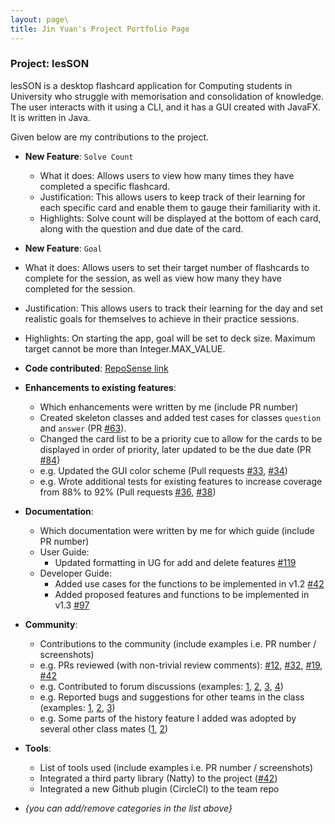 ```yaml
---
layout: page\
title: Jin Yuan's Project Portfolio Page
---
```


### Project: lesSON

lesSON is a desktop flashcard application for Computing students in University who struggle with
memorisation and consolidation of knowledge. The user interacts with it using a CLI, and it has a
GUI created with JavaFX. It is written in Java.

Given below are my contributions to the project.


* **New Feature**: `Solve Count`
  * What it does: Allows users to view how many times they have completed a specific flashcard.
  * Justification: This allows users to keep track of their learning for each specific card and enable them to gauge their familiarity with it.
  * Highlights: Solve count will be displayed at the bottom of each card, along with the question and due date of the card.

* **New Feature**: `Goal`
* What it does: Allows users to set their target number of flashcards to complete for the session, as well as view how many they have completed for the session.
* Justification: This allows users to track their learning for the day and set realistic goals for themselves to achieve in their practice sessions.
* Highlights: On starting the app, goal will be set to deck size. Maximum target cannot be more than Integer.MAX_VALUE.

* **Code contributed**: [RepoSense link](https://nus-cs2103-ay2324s1.github.io/tp-dashboard/?search=jinyuan0425&breakdown=true)

* **Enhancements to existing features**:
  * Which enhancements were written by me (include PR number)
  * Created skeleton classes and added test cases for classes `question` and `answer` (PR [\#63](https://github.com/AY2324S1-CS2103T-W17-4/tp/pull/63)).
  * Changed the card list to be a priority cue to allow for the cards to be displayed in order of priority, later updated to be the due date (PR [\#84](https://github.com/AY2324S1-CS2103T-W17-4/tp/pull/84))
  * e.g. Updated the GUI color scheme (Pull requests [\#33](), [\#34]())
  * e.g. Wrote additional tests for existing features to increase coverage from 88% to 92% (Pull requests [\#36](), [\#38]())

* **Documentation**:
  * Which documentation were written by me for which guide (include PR number)
  * User Guide:
    * Updated formatting in UG for add and delete features [\#119](https://github.com/AY2324S1-CS2103T-W17-4/tp/pull/119)
  * Developer Guide:
    * Added use cases for the functions to be implemented in v1.2 [\#42](https://github.com/AY2324S1-CS2103T-W17-4/tp/pull/42)
    * Added proposed features and functions to be implemented in v1.3 [\#97](https://github.com/AY2324S1-CS2103T-W17-4/tp/pull/97)

* **Community**:
  * Contributions to the community (include examples i.e. PR number / screenshots)
  * e.g. PRs reviewed (with non-trivial review comments): [\#12](), [\#32](), [\#19](), [\#42]()
  * e.g. Contributed to forum discussions (examples: [1](), [2](), [3](), [4]())
  * e.g. Reported bugs and suggestions for other teams in the class (examples: [1](), [2](), [3]())
  * e.g. Some parts of the history feature I added was adopted by several other class mates ([1](), [2]())

* **Tools**:
  * List of tools used (include examples i.e. PR number / screenshots)
  * Integrated a third party library (Natty) to the project ([\#42]())
  * Integrated a new Github plugin (CircleCI) to the team repo

* _{you can add/remove categories in the list above}_
